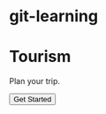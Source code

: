 # git-learning
<!DOCTYPE html>
<html>

<head></head>

<body>
    <div class="card">
        <h1 class="main-heading">Tourism</h1>
        <p class="paragragh">Plan your trip.</p>
        <button>Get Started</button>
    </div>
</body>

</html>
